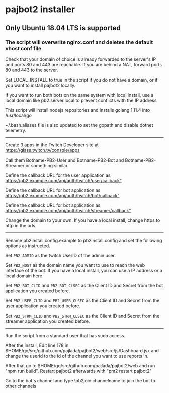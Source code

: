 # pajbot2 installer

## Only Ubuntu 18.04 LTS is supported

### The script will overwrite nginx.conf and deletes the default vhost conf file

Check that your domain of choice is already forwarded to the server's IP and ports 80 and 443 are reachable.
If you are behind a NAT, forward ports 80 and 443 to the server.

Set LOCAL_INSTALL to true in the script if you do not have a domain, or if you want to install pajbot2 locally.

If you want to run both bots on the same system with local install, use a local domain like pb2.server.local to prevent conflicts with the IP address

This script will install nodejs repositories and installs golang 1.11.4 into /usr/local/go

~/.bash.aliases file is also updated to set the gopath and disable dotnet telemetry.
***
Create 3 apps in the Twitch Developer site at <https://glass.twitch.tv/console/apps>

Call them Botname-PB2-User and Botname-PB2-Bot and Botname-PB2-Streamer or something similar.

Define the callback URL for the user application as <https://pb2.example.com/api/auth/twitch/user/callback">

Define the callback URL for bot application as <https://pb2.example.com/api/auth/twitch/bot/callback">

Define the callback URL for bot application as <https://pb2.example.com/api/auth/twitch/streamer/callback">

Change the domain to your own. If you have a local install, change https to http in the urls.
***
Rename pb2install.config.example to pb2install.config and set the following options as instructed.

Set ```PB2_ADMID``` as the twitch UserID of the admin user.

Set ```PB2_HOST``` as the domain name you want to use to reach the web interface of the bot. If you have a local install, you can use a IP address or a local domain here

Set ```PB2_BOT_CLID``` and ```PB2_BOT_CLSEC``` as the Client ID and Secret from the bot application you created before.

Set ```PB2_USER_CLID``` and ```PB2_USER_CLSEC``` as the Client ID and Secret from the user application you created before.

Set ```PB2_STRM_CLID``` and ```PB2_STRM_CLSEC``` as the Client ID and Secret from the streamer application you created before.
***
Run the script from a standard user that has sudo access.

After the install, Edit line 178 in $HOME/go/src/github.com/pajlada/pajbot2/web/src/js/Dashboard.jsx and change the userid to the id of the channel you want to use reports in.

After that go to $HOME/go/src/github.com/pajlada/pajbot2/web and run "npm run build". Restart pajbot2 afterwards with "pm2 restart pajbot2"

Go to the bot's channel and type !pb2join channelname to join the bot to other channels
